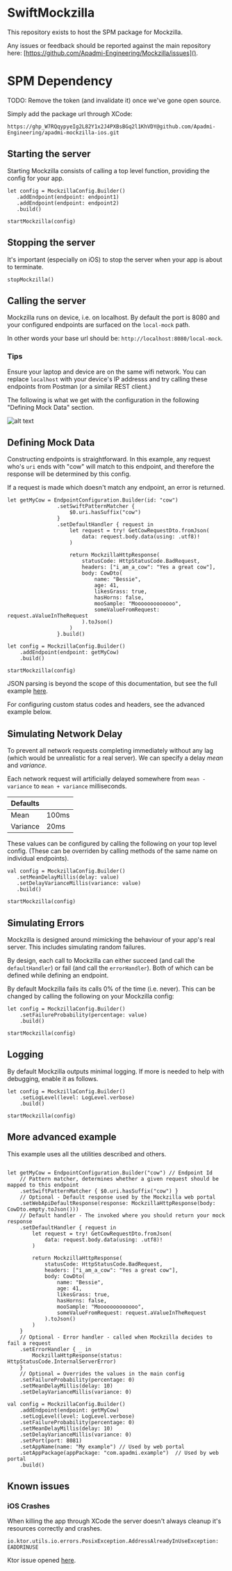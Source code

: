 # SwiftMockzilla

This repository exists to host the SPM package for Mockzilla. 

Any issues or feedback should be reported against the main repository here: [https://github.com/Apadmi-Engineering/Mockzilla/issues]().

# SPM Dependency

TODO: Remove the token (and invalidate it) once we've gone open source.

Simply add the package url through XCode:

```
https://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@github.com/Apadmi-Engineering/apadmi-mockzilla-ios.git
```


## Starting the server

Starting Mockzilla consists of calling a top level function, providing the config for your app.

```
let config = MockzillaConfig.Builder()
   .addEndpoint(endpoint: endpoint1)
   .addEndpoint(endpoint: endpoint2)
   .build()

startMockzilla(config)

```


## Stopping the server

It's important (especially on iOS) to stop the server when your app is about to terminate.

```
stopMockzilla()
```


## Calling the server

Mockzilla runs on device, i.e. on localhost. By default the port is 8080 and your configured endpoints are surfaced on the `local-mock` path. 

In other words your base url should be: `http://localhost:8080/local-mock`.

### Tips

Ensure your laptop and device are on the same wifi network. You can replace `localhost` with your device's IP addresss and try calling these endpoints from Postman (or a similar REST client.)

The following is what we get with the configuration in the following "Defining Mock Data" section.


![alt text](docs/postman-example.png "Postman example")

## Defining Mock Data

Constructing endpoints is straightforward. In this example, any request who's `uri` ends with "cow" will match to this endpoint, and therefore the response will be determined by this config.

If a request is made which doesn't match any endpoint, an error is returned.

```
let getMyCow = EndpointConfiguration.Builder(id: "cow")
				.setSwiftPatternMatcher {
                    $0.uri.hasSuffix("cow")
                }
                .setDefaultHandler { request in
                    let request = try! GetCowRequestDto.fromJson(
                        data: request.body.data(using: .utf8)!
                    )
                    
                    return MockzillaHttpResponse(
                        statusCode: HttpStatusCode.BadRequest,
                        headers: ["i_am_a_cow": "Yes a great cow"],
                        body: CowDto(
                            name: "Bessie",
                            age: 41,
                            likesGrass: true,
                            hasHorns: false,
                            mooSample: "Mooooooooooooo",
                            someValueFromRequest: request.aValueInTheRequest
                        ).toJson()
                    )
                }.build()

let config = MockzillaConfig.Builder()
    .addEndpoint(endpoint: getMyCow)
    .build()

startMockzilla(config)

```
JSON parsing is beyond the scope of this documentation, but see the full example [here](https://github.com/Apadmi-Engineering/Mockzilla/blob/develop/demo-ios/demo-ios/MockServerConfig.swift).


For configuring custom status codes and headers, see the advanced example below.


## Simulating Network Delay

To prevent all network requests completing immediately without any lag (which would be unrealistic for a real server). We can specify a delay *mean* and *variance*. 

Each network request will artificially delayed somewhere from `mean - variance` to `mean + variance` milliseconds.

| Defaults  | |
| --------- | ------ |
| Mean      | 100ms  |
| Variance  | 20ms   |


These values can be configured by calling the following on your top level config. (These can be overriden by calling methods of the same name on individual endpoints).

```
val config = MockzillaConfig.Builder()
   .setMeanDelayMillis(delay: value)
   .setDelayVarianceMillis(variance: value)
   .build()

startMockzilla(config)

```


## Simulating Errors

Mockzilla is designed around mimicking the behaviour of your app's real server. This includes simulating random failures.

By design, each call to Mockzilla can either succeed (and call the `defaultHandler`) or fail (and call the `errorHandler`). Both of which can be defined while defining an endpoint.

By default Mockzilla fails its calls 0% of the time (i.e. never). 
This can be changed by calling the following on your Mockzilla config:

```
let config = MockzillaConfig.Builder()
    .setFailureProbability(percentage: value)
    .build()

startMockzilla(config)

```

## Logging

By default Mockzilla outputs minimal logging. If more is needed to help with debugging, enable it as follows.


```
let config = MockzillaConfig.Builder()
    .setLogLevel(level: LogLevel.verbose)
    .build()

startMockzilla(config)

```

## More advanced example

This example uses all the utilities described and others.

```

let getMyCow = EndpointConfiguration.Builder("cow") // Endpoint Id
    // Pattern matcher, determines whether a given request should be mapped to this endpoint
    .setSwiftPatternMatcher { $0.uri.hasSuffix("cow") }
    // Optional - Default response used by the Mockzilla web portal
    .setWebApiDefaultResponse(response: MockzillaHttpResponse(body: CowDto.empty.toJson()))
    // Default handler - The invoked where you should return your mock response
    .setDefaultHandler { request in
        let request = try! GetCowRequestDto.fromJson(
            data: request.body.data(using: .utf8)!
        )
        
        return MockzillaHttpResponse(
            statusCode: HttpStatusCode.BadRequest,
            headers: ["i_am_a_cow": "Yes a great cow"],
            body: CowDto(
                name: "Bessie",
                age: 41,
                likesGrass: true,
                hasHorns: false,
                mooSample: "Mooooooooooooo",
                someValueFromRequest: request.aValueInTheRequest
            ).toJson()
        )
    }
    // Optional - Error handler - called when Mockzilla decides to fail a request 
    .setErrorHandler { _ in
        MockzillaHttpResponse(status: HttpStatusCode.InternalServerError)
    }
    // Optional = Overrides the values in the main config
	.setFailureProbability(percentage: 0)
	.setMeanDelayMillis(delay: 10)
	.setDelayVarianceMillis(variance: 0)

val config = MockzillaConfig.Builder()
	.addEndpoint(endpoint: getMyCow)
	.setLogLevel(level: LogLevel.verbose)
	.setFailureProbability(percentage: 0)
	.setMeanDelayMillis(delay: 10)
	.setDelayVarianceMillis(variance: 0)
	.setPort(port: 8081)
	.setAppName(name: "My example") // Used by web portal
	.setAppPackage(appPackage: "com.apadmi.example")  // Used by web portal
	.build()

```

## Known issues

### iOS Crashes

When killing the app through XCode the server doesn't always cleanup it's resources correctly and crashes.

```
io.ktor.utils.io.errors.PosixException.AddressAlreadyInUseException: EADDRINUSE
```

Ktor issue opened [here](https://youtrack.jetbrains.com/issue/KTOR-5529/Feature-request-SOREUSEADDR-option-for-embedded-server).